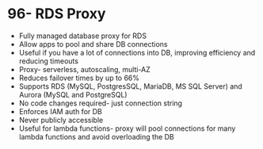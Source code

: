 # 96- RDS Proxy
- Fully managed database proxy for RDS
- Allow apps to pool and share DB connections
- Useful if you have a lot of connections into DB, improving efficiency and reducing timeouts
- Proxy- serverless, autoscaling, multi-AZ
- Reduces failover times by up to 66%
- Supports RDS (MySQL, PostgresSQL, MariaDB, MS SQL Server) and Aurora (MySQL and PostgreSQL)
- No code changes required- just connection string
- Enforces IAM auth for DB
- Never publicly accessible
- Useful for lambda functions- proxy will pool connections for many lambda functions and avoid overloading the DB